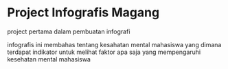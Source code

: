 # Project Infografis Magang
project pertama dalam pembuatan infografi

infografis ini membahas tentang kesahatan mental mahasiswa yang dimana terdapat indikator untuk melihat faktor apa saja yang mempengaruhi kesehatan mental mahasiswa
